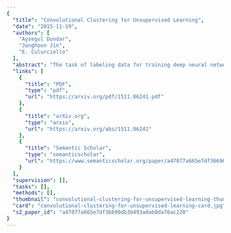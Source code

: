 ```yaml
---
{
  "title": "Convolutional Clustering for Unsupervised Learning",
  "date": "2015-11-19",
  "authors": [
    "Aysegul Dundar",
    "Jonghoon Jin",
    "E. Culurciello"
  ],
  "abstract": "The task of labeling data for training deep neural networks is daunting and tedious, requiring millions of labels to achieve the current state-of-the-art results. Such reliance on large amounts of labeled data can be relaxed by exploiting hierarchical features via unsupervised learning techniques. In this work, we propose to train a deep convolutional network based on an enhanced version of the k-means clustering algorithm, which reduces the number of correlated parameters in the form of similar filters, and thus increases test categorization accuracy. We call our algorithm convolutional k-means clustering. We further show that learning the connection between the layers of a deep convolutional neural network improves its ability to be trained on a smaller amount of labeled data. Our experiments show that the proposed algorithm outperforms other techniques that learn filters unsupervised. Specifically, we obtained a test accuracy of 74.1% on STL-10 and a test error of 0.5% on MNIST.",
  "links": [
    {
      "title": "PDF",
      "type": "pdf",
      "url": "https://arxiv.org/pdf/1511.06241.pdf"
    },
    {
      "title": "arXiv.org",
      "type": "arxiv",
      "url": "https://arxiv.org/abs/1511.06241"
    },
    {
      "title": "Semantic Scholar",
      "type": "semanticscholar",
      "url": "https://www.semanticscholar.org/paper/a47077a665e7df36690db3b493a0ab0da76ac220"
    }
  ],
  "supervision": [],
  "tasks": [],
  "methods": [],
  "thumbnail": "convolutional-clustering-for-unsupervised-learning-thumb.jpg",
  "card": "convolutional-clustering-for-unsupervised-learning-card.jpg",
  "s2_paper_id": "a47077a665e7df36690db3b493a0ab0da76ac220"
}
---
```


